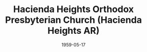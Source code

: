 ---
date: &id001 1959-05-17
end_date: null
location:
  address: null
  city: Hacienda Heights
  state: AR
minister:
- end: 1978-01-01
  name: H. Wilson Albright
  start: 1959-05-17
  type: Pastor
- end: 1981-01-01
  name: Stephen Williams
  start: 1979-01-01
  type: Pastor
- end: 1963-01-01
  name: H. Wilson Albright
  start: 1959-05-17
  type: Supply Pastor
ministers:
- H. Wilson Albright
- Stephen Williams
- H. Wilson Albright
name: Hacienda Heights Orthodox Presbyterian Church
names:
- end: 1988-12-03
  name: Hacienda Heights Orthodox Presbyterian Church
  start: 1959-05-17
origination_date: *id001
raw_data: "AR    Hacienda Heights\n\nHacienda Heights Orthodox Presbyterian Church\
  \  (May 17, 1959\u2013December 3, 1988)\nPastors: H. Wilson Albright, 1963\u2013\
  78\nStephen Williams, 1979\u201381\nSupply: H. Wilson Albright, 1959\u201363"
states:
- AR
status:
  active: false
  end_date: 1988-12-03
  reason: null
  received_from: null
  withdrawal_to: null
title: Hacienda Heights Orthodox Presbyterian Church (Hacienda Heights AR)
year_established:
- 1959

---